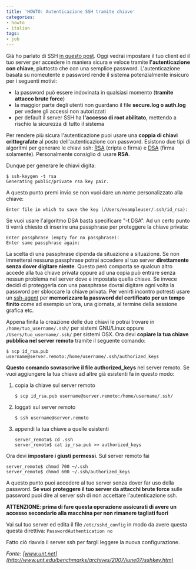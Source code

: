 ```yaml
---
title: 'HOWTO: Autenticazione SSH tramite chiave'
categories:
- howto
- italian
tags:
- job
---
```

Già ho parlato di SSH [in questo post]({{site.url}}/2009/08/22/howto-tunneling-con-ssh/).
Oggi vedrai impostare il tuo client ed il tuo server per
accedere in maniera sicura e veloce tramite **l'autenticazione con chiave**,
piuttosto che con una semplice password. L'autenticazione basata su nomeutente
e password rende il sistema potenzialmente insicuro per i seguenti motivi:

  * la password può essere indovinata in qualsiasi momento (**tramite attacco brute force**)
  * la maggior parte degli utenti non guardano il file **secure.log o auth.log** per vedere gli accessi non autorizzati
  * per default il server SSH ha **l'accesso di root abilitato**, mettendo a rischio la sicurezza di tutto il sistema
  
Per rendere più sicura l'autenticazione puoi usare una **coppia di chiavi
crittografate** al posto dell'autenticazione con password. Esistono due tipi
di algoritmi per generare le chiavi ssh:
[RSA](http://it.wikipedia.org/wiki/RSA) (cripta e firma) e
[DSA](http://it.wikipedia.org/wiki/Digital_Signature_Algorithm) (firma
solamente). Personalmente consiglio di usare **RSA**.

Dunque per generare le chiavi digita:

```
$ ssh-keygen -t rsa  
Generating public/private rsa key pair.
```

A questo punto premi invio se non vuoi dare un nome personalizzato alla
chiave:

```
Enter file in which to save the key (/Users/exampleuser/.ssh/id_rsa):
```

Se vuoi usare l'algoritmo DSA basta specificare "-t DSA". Ad un certo punto ti
verrà chiesto di inserire una passphrase per proteggere la chiave privata:

```
Enter passphrase (empty for no passphrase):  
Enter same passphrase again:
```

La scelta di una passphrase dipenda da situazione a situazione. Se non
immetterai nessuna passphrase potrai accedere al tuo server **direttamente
senza dover digitare niente**. Questo però comporta se qualcun altro accede
alla tua chiave privata oppure ad una copia può entrare senza nessun problema
nel server dove e impostata quella chiave. Se invece decidi di proteggerla con
una passphrase dovrai digitare ogni volta la password per sbloccare la chiave
privata. Per venirti incontro potresti usare un
[ssh-agent](http://www.openbsd.org/cgi-bin/man.cgi?query=ssh-agent&sektion=1) per
**memorizzare la password del certificato per un tempo finito** come ad
esempio un'ora, una giornata, al termine della sessione grafica etc.

Appena finita la creazione delle due chiavi le potrai trovare in
`/home/tuo_username/.ssh/` per sistemi GNU/Linux oppure
`/Users/tuo_username/.ssh/` per sistemi OSX. Ora devi **copiare la tua
chiave pubblica nel server remoto** tramite il seguente comando:

```
$ scp id_rsa.pub username@server.remoto:/home/username/.ssh/authorized_keys
```
**Questo comando sovrascrive il file authorized_keys** nel server remoto. Se vuoi aggiungere la tua chiave ad altre già esistenti fa in questo modo:

  1. copia la chiave sul server remoto
     
     ```
     $ scp id_rsa.pub username@server.remoto:/home/username/.ssh/
     ```
  2. loggati sul server remoto

     ```    
     $ ssh username@server.remoto
     ```
  3. appendi la tua chiave a quelle esistenti
     
     ```    
     server_remoto$ cd .ssh  
     server_remoto$ cat ip_rsa.pub >> authorized_keys
     ```

Ora devi **impostare i giusti permessi**. Sul server remoto fai

```
server_remoto$ chmod 700 ~/.ssh  
server_remoto$ chmod 600 ~/.ssh/authorized_keys
```

A questo punto puoi accedere al tuo server senza dover far uso della password.
**Se vuoi proteggere il tuo server da attacchi brute force** sulle password
puoi dire al server ssh di non accettare l'autenticazione ssh.

**ATTENZIONE: prima di fare questa operazione assicurati di avere un accesso secondario alla macchina per non rimanere tagliati fuori**

Vai sul tuo server ed edita il file `/etc/sshd_config` in modo da avere
questa questa direttiva: `PasswordAuthentication no`

Fatto ciò riavvia il server ssh per fargli leggere la nuova configurazione.

_Fonte: [www.unt.net](http://www.unt.edu/benchmarks/archives/2007/june07/sshkey.htm)_

